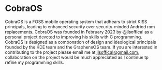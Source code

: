 # CobraOS
CobraOS is a FOSS mobile operating system that adhears to strict KISS principals, leading to enhanced security over security-minded Andriod rom replacements. CobraOS was founded in February 2023 by @jlsoffical as a personal project devoted to improving his skills with C programming. CobraOS is designed as a combonation of design and ideological principals founded by the KDE team and the GrapheneOS team. If you are interested in contributing to the project please email me at jlsoffical@gmail.com, collaboration on the project would be much appreciated as I continue tp refine my programming skills.
